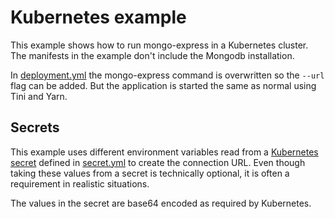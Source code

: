 # Kubernetes example

This example shows how to run mongo-express in a Kubernetes cluster.
The manifests in the example don't include the Mongodb installation.

In [deployment.yml](./deployment.yml) the mongo-express command is overwritten so the `--url` flag can be added.
But the application is started the same as normal using Tini and Yarn.

## Secrets

This example uses different environment variables read from a [Kubernetes secret](https://kubernetes.io/docs/concepts/configuration/secret/) 
defined in [secret.yml](./secret.yml) to create the connection URL. Even though taking these values from a secret is 
technically optional, it is often a requirement in realistic situations.

The values in the secret are base64 encoded as required by Kubernetes.

